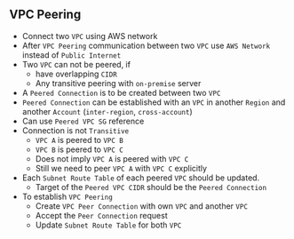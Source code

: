 ## VPC Peering

- Connect two `VPC` using AWS network
- After `VPC Peering` communication between two `VPC` use `AWS Network` instead of `Public Internet`
- Two `VPC` can not be peered, if
  - have overlapping `CIDR`
  - Any transitive peering with `on-premise` server
- A `Peered Connection` is to be created between two `VPC`
- `Peered Connection` can be established with an `VPC` in another `Region` and another `Account` (`inter-region`, `cross-account`)
- Can use `Peered VPC SG` reference
- Connection is not `Transitive`
  - `VPC A` is peered to `VPC B`
  - `VPC B` is peered to `VPC C`
  - Does not imply `VPC A` is peered with `VPC C`
  - Still we need to peer `VPC A` with `VPC C` explicitly
- Each `Subnet Route Table` of each peered `VPC` should be updated.
  - Target of the `Peered VPC CIDR` should be the `Peered Connection`
- To establish `VPC Peering`
  - Create `VPC Peer Connection` with own `VPC` and another `VPC`
  - Accept the `Peer Connection` request
  - Update `Subnet Route Table` for both `VPC`
